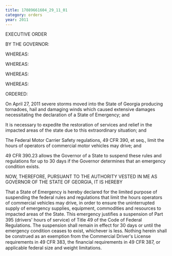 ```yaml
---
title: 17089661604_29_11_01
category: orders
year: 2011
---
```

 

EXECUTIVE ORDER

BY THE GOVERNOR:

WHEREAS:

WHEREAS:

WHEREAS:

WHEREAS:

ORDERED:

On April 27, 2011 severe storms moved into the State of Georgia
producing tornadoes, hail and damaging winds which caused
extensive damages necessitating the declaration of a State of
Emergency; and

It is necessary to expedite the restoration of services and relief in
the impacted areas of the state due to this extraordinary situation;
and

The Federal Motor Carrier Safety regulations, 49 CFR 390, et seq.,
limit the hours of operators of commercial motor vehicles may
drive; and

49 CFR 390.23 allows the Governor of a State to suspend these
rules and regulations for up to 30 days if the Governor determines
that an emergency condition exists.

NOW, THEREFORE, PURSUANT TO THE AUTHORITY VESTED
IN ME AS GOVERNOR OF THE STATE OF GEORGIA, IT IS
HEREBY

That a State of Emergency is hereby declared for the limited
purpose of suspending the federal rules and regulations that limit
the hours operators of commercial vehicles may drive, in order to
ensure the uninterrupted supply of emergency supplies, equipment,
commodities and resources to impacted areas of the State. This
emergency justiﬁes a suspension of Part 395 (drivers' hours of
service) of Title 49 of the Code of Federal Regulations. The
suspension shall remain in effect for 30 days or until the emergency
condition ceases to exist, whichever is less. Nothing herein shall be
construed as an exemption from the Commercial Driver's License
requirements in 49 CFR 383, the ﬁnancial requirements in 49 CFR
387, or applicable federal size and weight limitations.

